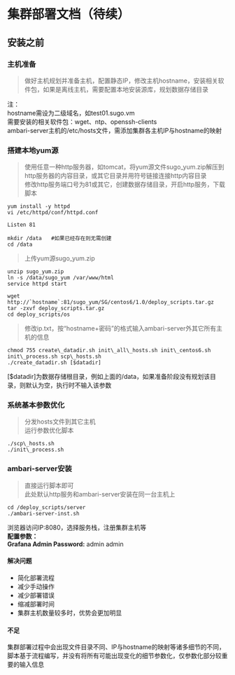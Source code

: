 # 集群部署文档（待续） #

## 安装之前 ##
### 主机准备
> 做好主机规划并准备主机，配置静态IP，修改主机hostname，安装相关软件包，如果是离线主机，需要配置本地安装源库，规划数据存储目录

注：  
hostname需设为二级域名，如test01.sugo.vm  
需要安装的相关软件包：wget、ntp、openssh-clients  
ambari-server主机的/etc/hosts文件，需添加集群各主机IP与hostname的映射

### 搭建本地yum源 ###
> 使用任意一种http服务器，如tomcat，将yum源文件sugo_yum.zip解压到http服务器的内容目录，或其它目录并用符号链接连接http内容目录  
> 修改http服务端口号为81或其它，创建数据存储目录，开启http服务，下载脚本

```shell
yum install -y httpd   
vi /etc/httpd/conf/httpd.conf

Listen 81
```
```shell
mkdir /data   #如果已经存在则无需创建  
cd /data  
```

>上传yum源sugo\_yum.zip  

```shell
unzip sugo_yum.zip  
ln -s /data/sugo_yum /var/www/html  
service httpd start  
  
wget http://`hostname`:81/sugo_yum/SG/centos6/1.0/deploy_scripts.tar.gz  
tar -zxvf deploy_scripts.tar.gz  
cd deploy_scripts/os  
```
>修改ip.txt，按“hostname+密码”的格式输入ambari-server外其它所有主机的信息  

```shell
chmod 755 create\_datadir.sh init\_all\_hosts.sh init\_centos6.sh init\_process.sh scp\_hosts.sh  
./create_datadir.sh [$datadir]  
```
[$datadir]为数据存储根目录，例如上面的/data，如果准备阶段没有规划该目录，则默认为空，执行时不输入该参数
  
  

### 系统基本参数优化 ###
>分发hosts文件到其它主机  
>运行参数优化脚本  

```shell
./scp\_hosts.sh  
./init\_process.sh
```
### ambari-server安装 ###
>直接运行脚本即可  
>此处默认http服务和ambari-server安装在同一台主机上  
```shell
cd /deploy_scripts/server  
./ambari-server-inst.sh  
```  

浏览器访问IP:8080，选择服务栈，注册集群主机等  
**配置参数：**  
**Grafana Admin Password:** admin admin

  


#### 解决问题 ####
- 简化部署流程
- 减少手动操作
- 减少部署错误
- 缩减部署时间
- 集群主机数量较多时，优势会更加明显

#### 不足 ####
集群部署过程中会出现文件目录不同、IP与hostname的映射等诸多细节的不同，脚本基于流程编写，并没有将所有可能出现变化的细节参数化，仅参数化部分较重要的输入信息


